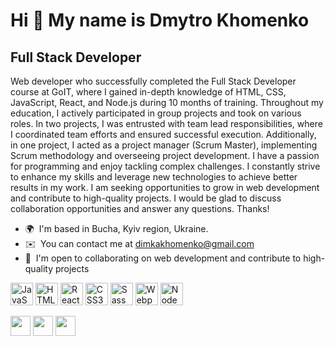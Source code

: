 Hi 👋 My name is Dmytro Khomenko
================================

Full Stack Developer
--------------------

Web developer who successfully completed the Full Stack Developer course at GoIT, where I gained in-depth knowledge of HTML, CSS, JavaScript, React, and Node.js during 10 months of training. Throughout my education, I actively participated in group projects and took on various roles. In two projects, I was entrusted with team lead responsibilities, where I coordinated team efforts and ensured successful execution. Additionally, in one project, I acted as a project manager (Scrum Master), implementing Scrum methodology and overseeing project development. I have a passion for programming and enjoy tackling complex challenges. I constantly strive to enhance my skills and leverage new technologies to achieve better results in my work. I am seeking opportunities to grow in web development and contribute to high-quality projects. I would be glad to discuss collaboration opportunities and answer any questions. Thanks!

*   🌍  I'm based in Bucha, Kyiv region, Ukraine.
*   ✉️  You can contact me at [dimkakhomenko@gmail.com](mailto:dimkakhomenko@gmail.com)
*   🤝  I'm open to collaborating on web development and contribute to high-quality projects
<p align="left">
<a href="https://developer.mozilla.org/en-US/docs/Web/JavaScript" target="_blank" rel="noreferrer"><img src="https://raw.githubusercontent.com/danielcranney/readme-generator/main/public/icons/skills/javascript-colored.svg" width="36" height="36" alt="JavaScript" /></a>
<a href="https://developer.mozilla.org/en-US/docs/Glossary/HTML5" target="_blank" rel="noreferrer"><img src="https://raw.githubusercontent.com/danielcranney/readme-generator/main/public/icons/skills/html5-colored.svg" width="36" height="36" alt="HTML5" /></a>
<a href="https://reactjs.org/" target="_blank" rel="noreferrer"><img src="https://raw.githubusercontent.com/danielcranney/readme-generator/main/public/icons/skills/react-colored.svg" width="36" height="36" alt="React" /></a>
<a href="https://www.w3.org/TR/CSS/#css" target="_blank" rel="noreferrer"><img src="https://raw.githubusercontent.com/danielcranney/readme-generator/main/public/icons/skills/css3-colored.svg" width="36" height="36" alt="CSS3" /></a>
<a href="https://sass-lang.com/" target="_blank" rel="noreferrer"><img src="https://raw.githubusercontent.com/danielcranney/readme-generator/main/public/icons/skills/sass-colored.svg" width="36" height="36" alt="Sass" /></a>
<a href="https://webpack.js.org/" target="_blank" rel="noreferrer"><img src="https://raw.githubusercontent.com/danielcranney/readme-generator/main/public/icons/skills/webpack-colored.svg" width="36" height="36" alt="Webpack" /></a>
<a href="https://nodejs.org/en/" target="_blank" rel="noreferrer"><img src="https://raw.githubusercontent.com/danielcranney/readme-generator/main/public/icons/skills/nodejs-colored.svg" width="36" height="36" alt="NodeJS" /></a>
</p>
 <p align="left"><a href="https://discord.com/users/choodoss" target="_blank" rel="noreferrer"><img src="https://raw.githubusercontent.com/danielcranney/readme-generator/main/public/icons/socials/discord.svg" width="32" height="32" /></a>    <a href="https://www.github.com/choodoss" target="_blank" rel="noreferrer"><img src="https://raw.githubusercontent.com/danielcranney/readme-generator/main/public/icons/socials/github.svg" width="32" height="32" /></a>    <a href="https://www.linkedin.com/in/dmytro-khomenko-97b4b643/" target="_blank" rel="noreferrer"><img src="https://raw.githubusercontent.com/danielcranney/readme-generator/main/public/icons/socials/linkedin.svg" width="32" height="32" /></a>   </p>
